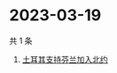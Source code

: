 # 2023-03-19

共 1 条

<!-- BEGIN -->
<!-- 最后更新时间 Sun Mar 19 2023 06:11:23 GMT+0800 (China Standard Time) -->

1. [土耳其支持芬兰加入北约](https://www.zhihu.com/search?q=土耳其支持芬兰加入北约)

<!-- END -->
